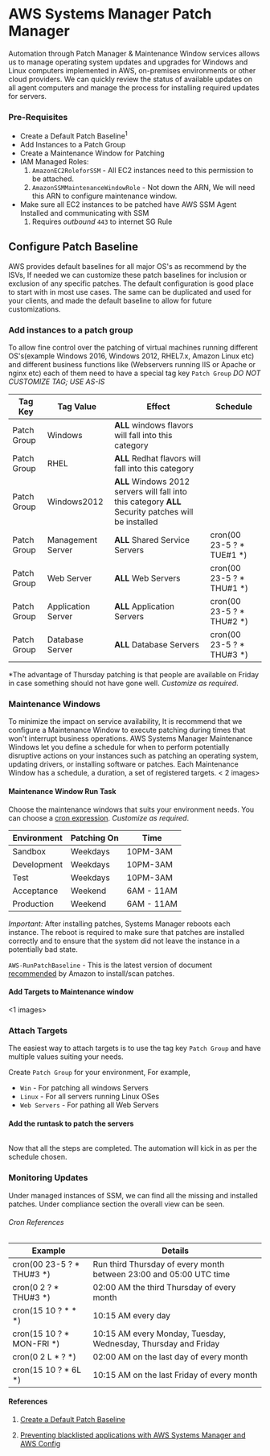# AWS Systems Manager Patch Manager

Automation through Patch Manager & Maintenance Window services allows us to manage operating system updates and upgrades for Windows and Linux computers implemented in AWS, on-premises environments or other cloud providers. We can quickly review the status of available updates on all agent computers and manage the process for installing required updates for servers.

### Pre-Requisites
- Create a Default Patch Baseline<sup>1</sup>
- Add Instances to a Patch Group
- Create a Maintenance Window for Patching
- IAM Managed Roles:
  1. `AmazonEC2RoleforSSM` - All EC2 instances need to this permission to be attached.
  1. `AmazonSSMMaintenanceWindowRole` - Not down the ARN, We will need this ARN to configure maintenance window.
- Make sure all EC2 instances to be patched have AWS SSM Agent Installed and communicating with SSM
  1. Requires _outbound_ `443` to internet SG Rule


## Configure Patch Baseline
AWS provides default baselines for all major OS's as recommend by the ISVs, If needed we can customize these patch baselines for inclusion or exclusion of any specific patches. The default configuration is good place to start with in most use cases. The same can be duplicated and used for your clients, and made the default baseline to allow for future customizations.

### Add instances to a patch group
To allow fine control over the patching of virtual machines running different OS's(example Windows 2016, Windows 2012, RHEL7.x, Amazon Linux etc) and different business functions like (Webservers running IIS or Apache or nginx etc) each of them need to have a special tag key `Patch Group` _DO NOT CUSTOMIZE TAG; USE AS-IS_

| Tag Key     | Tag Value          | Effect                                                                                               | Schedule                  |
|-------------|--------------------|------------------------------------------------------------------------------------------------------|---------------------------|
| Patch Group | Windows            | **ALL** windows flavors will fall into this category                                                 |                           |
| Patch Group | RHEL               | **ALL** Redhat flavors will fall into this category                                                  |                           |
| Patch Group | Windows2012        | **ALL** Windows 2012 servers will fall into this category **ALL** Security patches will be installed |                           |
| Patch Group | Management Server  | **ALL** Shared Service Servers                                                                       | cron(00 23-5 ? * TUE#1 *) |
| Patch Group | Web Server         | **ALL** Web Servers                                                                                  | cron(00 23-5 ? * THU#1 *) |
| Patch Group | Application Server | **ALL** Application Servers                                                                          | cron(00 23-5 ? * THU#2 *) |
| Patch Group | Database Server    | **ALL** Database Servers                                                                             | cron(00 23-5 ? * THU#3 *) |

*The advantage of Thursday patching is that people are available on Friday in case something should not have gone well. _Customize as required_.

### Maintenance Windows
To minimize the impact on service availability, It is recommend that we configure a Maintenance Window to execute patching during times that won't interrupt business operations. AWS Systems Manager Maintenance Windows let you define a schedule for when to perform potentially disruptive actions on your instances such as patching an operating system, updating drivers, or installing software or patches. Each Maintenance Window has a schedule, a duration, a set of registered targets.
< 2 images>

#### Maintenance Window Run Task
Choose the maintenance windows that suits your environment needs. You can choose a [cron expression](https://docs.aws.amazon.com/systems-manager/latest/userguide/reference-cron-and-rate-expressions.html?shortFooter=true). _Customize as required_.

| Environment | Patching On  | Time       |
|-------------|--------------|------------|
| Sandbox     | Weekdays     | 10PM-3AM   |
| Development | Weekdays     | 10PM-3AM   |
| Test        | Weekdays     | 10PM-3AM   |
| Acceptance  | Weekend      | 6AM - 11AM |
| Production  | Weekend      | 6AM - 11AM |

_Important:_ After installing patches, Systems Manager reboots each instance. The reboot is required to make sure that patches are installed correctly and to ensure that the system did not leave the instance in a potentially bad state.


`AWS-RunPatchBaseline` - This is the latest version of document [recommended](https://docs.aws.amazon.com/systems-manager/latest/userguide/patch-manager-ssm-documents.html#patch-manager-ssm-documents-recommended-AWS-InstallWindowsUpdates) by Amazon to install/scan patches.


#### Add Targets to Maintenance window
<1 images>

### Attach Targets
The easiest way to attach targets is to use the tag key `Patch Group` and have multiple values suiting your needs.

Create `Patch Group` for your environment, For example,
- `Win` - For patching all windows Servers
- `Linux` - For all servers running Linux OSes
- `Web Servers` - For pathing all Web Servers

#### Add the runtask to patch the servers
<IMAGE>


Now that all the steps are completed. The automation will kick in as per the schedule chosen.

### Monitoring Updates 
Under managed instances of SSM, we can find all the missing and installed patches. Under compliance section the overall view can be seen.



###### Cron References
| Example                   | Details                                                            |
|---------------------------|--------------------------------------------------------------------|
| cron(00 23-5 ? * THU#3 *) | Run third Thursday of every month between 23:00 and 05:00 UTC time |
| cron(0 2 ? * THU#3 *)     | 02:00 AM the third Thursday of every month                         |
| cron(15 10 ? * * *)       | 10:15 AM every day                                                 |
| cron(15 10 ? * MON-FRI *) | 10:15 AM every Monday, Tuesday, Wednesday, Thursday and Friday     |
| cron(0 2 L * ? *)         | 02:00 AM on the last day of every month                            |
| cron(15 10 ? * 6L *)      | 10:15 AM on the last Friday of every month                         |


#### References
1. [Create a Default Patch Baseline](https://docs.aws.amazon.com/systems-manager/latest/userguide/sysman-patch-baseline-console.html)



1. [Preventing blacklisted applications with AWS Systems Manager and AWS Config](https://aws.amazon.com/blogs/mt/preventing-blacklisted-applications-with-aws-systems-manager-and-aws-config)





